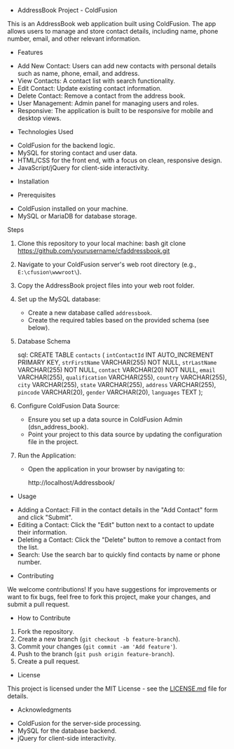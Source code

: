 * AddressBook Project - ColdFusion

This is an AddressBook web application built using ColdFusion. The app allows users to manage and store contact details, including name, phone number, email, and other relevant information.

* Features

- Add New Contact: Users can add new contacts with personal details such as name, phone, email, and address.
- View Contacts: A contact list with search functionality.
- Edit Contact: Update existing contact information.
- Delete Contact: Remove a contact from the address book.
- User Management: Admin panel for managing users and roles.
- Responsive: The application is built to be responsive for mobile and desktop views.

* Technologies Used

- ColdFusion for the backend logic.
- MySQL for storing contact and user data.
- HTML/CSS for the front end, with a focus on clean, responsive design.
- JavaScript/jQuery for client-side interactivity.

* Installation

* Prerequisites

- ColdFusion installed on your machine.
- MySQL or MariaDB for database storage.

Steps

1. Clone this repository to your local machine:
    bash
    git clone https://github.com/yourusername/cfaddressbook.git
    

2. Navigate to your ColdFusion server's web root directory (e.g., `E:\cfusion\wwwroot\`).

3. Copy the AddressBook project files into your web root folder.

4. Set up the MySQL database:
   - Create a new database called `addressbook`.
   - Create the required tables based on the provided schema (see below).

5. Database Schema

    sql:
    CREATE TABLE `contacts` (
      `intContactId` INT AUTO_INCREMENT PRIMARY KEY,
      `strFirstName` VARCHAR(255) NOT NULL,
      `strLastName` VARCHAR(255) NOT NULL,
      `contact` VARCHAR(20) NOT NULL,
      `email` VARCHAR(255),
      `qualification` VARCHAR(255),
      `country` VARCHAR(255),
      `city` VARCHAR(255),
      `state` VARCHAR(255),
      `address` VARCHAR(255),
      `pincode` VARCHAR(20),
      `gender` VARCHAR(20),
      `languages` TEXT
    );
    

6. Configure ColdFusion Data Source:
   - Ensure you set up a data source in ColdFusion Admin (dsn_address_book).
   - Point your project to this data source by updating the configuration file in the project.

7. Run the Application:
   - Open the application in your browser by navigating to:
     
     http://localhost/Addressbook/
    

* Usage

- Adding a Contact: Fill in the contact details in the "Add Contact" form and click "Submit".
- Editing a Contact: Click the "Edit" button next to a contact to update their information.
- Deleting a Contact: Click the "Delete" button to remove a contact from the list.
- Search: Use the search bar to quickly find contacts by name or phone number.

* Contributing

We welcome contributions! If you have suggestions for improvements or want to fix bugs, feel free to fork this project, make your changes, and submit a pull request.

* How to Contribute

1. Fork the repository.
2. Create a new branch (`git checkout -b feature-branch`).
3. Commit your changes (`git commit -am 'Add feature'`).
4. Push to the branch (`git push origin feature-branch`).
5. Create a pull request.

* License

This project is licensed under the MIT License - see the [LICENSE.md](LICENSE.md) file for details.

* Acknowledgments

- ColdFusion for the server-side processing.
- MySQL for the database backend.
- jQuery for client-side interactivity.

